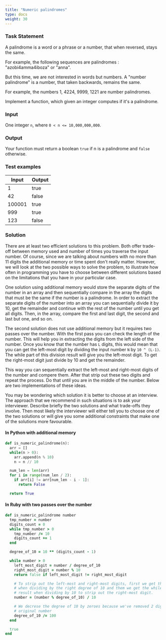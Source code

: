 ```yaml
---
title: "Numeric palindromes"
type: docs
weight: 30
---
```

### Task Statement

A palindrome is а word or a phrase or a number, that when reversed, stays the same.

For example, the following sequences are palindromes : "azobi4amma4iboza" or "anna".

But this time, we are not interested in words but numbers.
A "number palindrome" is a number, that taken backwards, remains the same.

For example, the numbers 1, 4224, 9999, 1221 are number palindromes.

Implement a function, which given an integer computes if it's a palindrome.

### Input

One integer `n`, where `0 < n <= 10,000,000,000`.

### Output

Your function must return a boolean `true` if n is a palindrome and `false` otherwise.

### Test examples

| Input | Output |
|-------|--------|
| 1 | true |
| 42 | false |
| 100001 | true |
| 999 | true |
| 123 | false |

### Solution

There are at least two efficient solutions to this problem. Both offer trade-off between memory used and number of times you traverse the input number. Of course, since we are talking about numbers with no more than 11 digits the additional memory or time spent don't really matter. However, we will look at the two possible ways to solve the problem, to illustrate how often in programming you have to choose between different solutions based on the limitations that you have in your particular case.

One solution using additional memory would store the separate digits of the number in an array and then sequentially compare in the array the digits that must be the same if the number is a palindrome. In order to extract the separate digits of the number into an array you can sequentially divide it by 10, get the remainder and continue with the rest of the number until you get all digits. Then, in the array, compare the first and last digit, the second and last but one, and so on.

The second solution does not use additional memory but it requires two passes over the number. With the first pass you can check the length of the number. This will help you in extracting the digits from the left side of the number. Once you know that the number has `L` digits, this would mean that you can get the left-most digit by dividing the input number `N` by `10 ^ (L-1)`. The while part of this division result will give you the left-most digit. To get the right-most digit just divide by 10 and get the remainder.

This way you can sequentially extract the left-most and right-most digits of the number and compere them. After that strip out these two digits and repeat the process. Do that until you are in the middle of the number. Below are two implementations of these ideas.

You may be wondering which solution it is better to choose at an interview. The approach that we recommend in such situations is to ask your interviewer. Describe briefly the two solutions and what trade-offs they involve. Then most likely the interviewer will either tell you to choose one of the two solutions or will give you some additional constraints that make one of the solutions more favourable.


#### In Python with additional memory


```python
def is_numeric_palindrome(n):
  arr = []
  while(n > 0):
    arr.append(n % 10)
    n = n // 10

  num_len = len(arr)
  for i in range(num_len / 2):
    if arr[i] != arr[num_len - i - 1]:
      return False

  return True
```


#### In Ruby with two passes over the number

```ruby
def is_numeric_palindrome number
  tmp_number = number
  digits_count = 0
  while tmp_number > 0
    tmp_number /= 10
    digits_count += 1
  end

  degree_of_10 = 10 ** (digits_count - 1)

  while number > 0
    left_most_digit = number / degree_of_10
    right_most_digit = number % 10
    return false if left_most_digit != right_most_digit

    # To strip out the left-most and right-most digits, first we get the remainder
    # when dividing by the right degree of 10 and them we get the while part of the
    # result when dividing by 10 to strip out the right-most digit.
    number = (number % degree_of_10) / 10

    # We decrese the degree of 10 by zeroes because we've removed 2 digits from the
    # original number
    degree_of_10 /= 100
  end

  true
end
```

